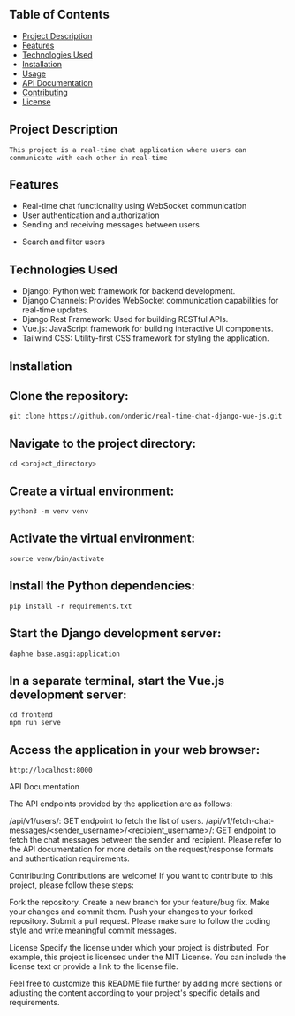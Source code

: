## Table of Contents

- [Project Description](#project-description)
- [Features](#features)
- [Technologies Used](#technologies-used)
- [Installation](#installation)
- [Usage](#usage)
- [API Documentation](#api-documentation)
- [Contributing](#contributing)
- [License](#license)

## Project Description
    This project is a real-time chat application where users can communicate with each other in real-time

## Features

- Real-time chat functionality using WebSocket communication
- User authentication and authorization
- Sending and receiving messages between users
<!-- - Displaying online/offline status of users -->
- Search and filter users

## Technologies Used

- Django: Python web framework for backend development.
- Django Channels: Provides WebSocket communication capabilities for real-time updates.
- Django Rest Framework: Used for building RESTful APIs.
- Vue.js: JavaScript framework for building interactive UI components.
- Tailwind CSS: Utility-first CSS framework for styling the application.

## Installation

## Clone the repository:
    git clone https://github.com/onderic/real-time-chat-django-vue-js.git


## Navigate to the project directory:
    cd <project_directory>

## Create a virtual environment:

    python3 -m venv venv
##  Activate the virtual environment:
    source venv/bin/activate

## Install the Python dependencies:
    pip install -r requirements.txt



## Start the Django development server:
    daphne base.asgi:application

## In a separate terminal, start the Vue.js development server:

    cd frontend
    npm run serve

## Access the application in your web browser:
    http://localhost:8000


API Documentation

The API endpoints provided by the application are as follows:

/api/v1/users/: GET endpoint to fetch the list of users.
/api/v1/fetch-chat-messages/<sender_username>/<recipient_username>/: GET endpoint to fetch the chat messages between the sender and recipient.
Please refer to the API documentation for more details on the request/response formats and authentication requirements.



Contributing
Contributions are welcome! If you want to contribute to this project, please follow these steps:

Fork the repository.
Create a new branch for your feature/bug fix.
Make your changes and commit them.
Push your changes to your forked repository.
Submit a pull request.
Please make sure to follow the coding style and write meaningful commit messages.

License
Specify the license under which your project is distributed. For example, this project is licensed under the MIT License. You can include the license text or provide a link to the license file.


Feel free to customize this README file further by adding more sections or adjusting the content according to your project's specific details and requirements.